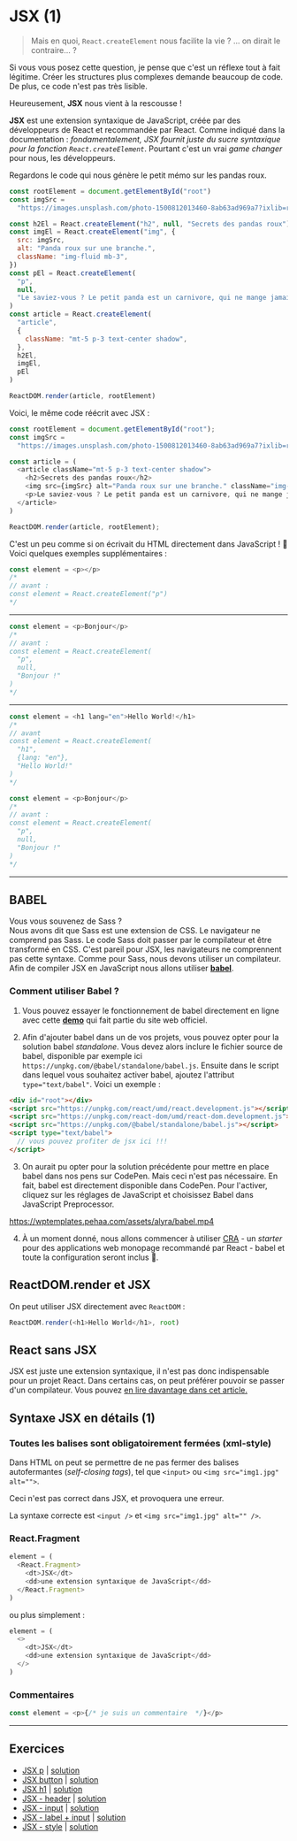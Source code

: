 # JSX (1)

> Mais en quoi, `React.createElement` nous facilite la vie ? ... on dirait le contraire... ?

Si vous vous posez cette question, je pense que c'est un réflexe tout à fait légitime. Créer les structures plus complexes demande beaucoup de code. De plus, ce code n'est pas très lisible.

Heureusement, **JSX** nous vient à la rescousse !

**JSX** est une extension syntaxique de JavaScript, créée par des développeurs de React et recommandée par React. Comme indiqué dans la documentation : _fondamentalement, JSX fournit juste du sucre syntaxique pour la fonction `React.createElement`_. Pourtant c'est un vrai _game changer_ pour nous, les développeurs.

Regardons le code qui nous génère le petit mémo sur les pandas roux.

```javascript
const rootElement = document.getElementById("root")
const imgSrc =
  "https://images.unsplash.com/photo-1500812013460-8ab63ad969a7?ixlib=rb-1.2.1&q=80&fm=jpg&crop=entropy&cs=tinysrgb&w=400&fit=max&ixid=eyJhcHBfaWQiOjE0NTg5fQ"

const h2El = React.createElement("h2", null, "Secrets des pandas roux")
const imgEl = React.createElement("img", {
  src: imgSrc,
  alt: "Panda roux sur une branche.",
  className: "img-fluid mb-3",
})
const pEl = React.createElement(
  "p",
  null,
  "Le saviez-vous ? Le petit panda est un carnivore, qui ne mange jamais de la viande."
)
const article = React.createElement(
  "article",
  {
    className: "mt-5 p-3 text-center shadow",
  },
  h2El,
  imgEl,
  pEl
)

ReactDOM.render(article, rootElement)
```

Voici, le même code réécrit avec JSX :

```javascript
const rootElement = document.getElementById("root");
const imgSrc =
  "https://images.unsplash.com/photo-1500812013460-8ab63ad969a7?ixlib=rb-1.2.1&q=80&fm=jpg&crop=entropy&cs=tinysrgb&w=400&fit=max&ixid=eyJhcHBfaWQiOjE0NTg5fQ";

const article = (
  <article className="mt-5 p-3 text-center shadow">
    <h2>Secrets des pandas roux</h2>
    <img src={imgSrc} alt="Panda roux sur une branche." className="img-fluid mb-3">
    <p>Le saviez-vous ? Le petit panda est un carnivore, qui ne mange jamais de la viande.</p>
  </article>
)

ReactDOM.render(article, rootElement);
```

C'est un peu comme si on écrivait du HTML directement dans JavaScript ! 🤩 Voici quelques exemples supplémentaires :

```javascript
const element = <p></p>
/*
// avant :
const element = React.createElement("p")
*/
```

---

```javascript
const element = <p>Bonjour</p>
/*
// avant :
const element = React.createElement(
  "p",
  null,
  "Bonjour !"
)
*/
```

---

```javascript
const element = <h1 lang="en">Hello World!</h1>
/*
// avant
const element = React.createElement(
  "h1",
  {lang: "en"},
  "Hello World!"
)
*/
```

```javascript
const element = <p>Bonjour</p>
/*
// avant :
const element = React.createElement(
  "p",
  null,
  "Bonjour !"
)
*/
```

---

## BABEL

Vous vous souvenez de Sass ?  
Nous avons dit que Sass est une extension de CSS. Le navigateur ne comprend pas Sass. Le code Sass doit passer par le compilateur et être transformé en CSS. C'est pareil pour JSX, les navigateurs ne comprennent pas cette syntaxe. Comme pour Sass, nous devons utiliser un compilateur. Afin de compiler JSX en JavaScript nous allons utiliser [**babel**](https://babeljs.io).

### Comment utiliser Babel ?

1. Vous pouvez essayer le fonctionnement de babel directement en ligne avec cette [**demo**](https://babeljs.io/en/repl#?browsers=&build=&builtIns=false&spec=false&loose=false&code_lz=MYewdgzgLgBApgGzgWzmWBeGAeAFgRgD4AJRBEGAdRACcEATbAegMKA&debug=false&forceAllTransforms=false&shippedProposals=false&circleciRepo=&evaluate=false&fileSize=false&timeTravel=false&sourceType=module&lineWrap=true&presets=react&prettier=false&targets=&version=7.7.4&externalPlugins=) qui fait partie du site web officiel.

2. Afin d'ajouter babel dans un de vos projets, vous pouvez opter pour la solution babel _standalone_. Vous devez alors inclure le fichier source de babel, disponible par exemple ici `https://unpkg.com/@babel/standalone/babel.js`. Ensuite dans le script dans lequel vous souhaitez activer babel, ajoutez l'attribut `type="text/babel"`. Voici un exemple :

```html
<div id="root"></div>
<script src="https://unpkg.com/react/umd/react.development.js"></script>
<script src="https://unpkg.com/react-dom/umd/react-dom.development.js"></script>
<script src="https://unpkg.com/@babel/standalone/babel.js"></script>
<script type="text/babel">
  // vous pouvez profiter de jsx ici !!!
</script>
```

3. On aurait pu opter pour la solution précédente pour mettre en place babel dans nos pens sur CodePen. Mais ceci n'est pas nécessaire. En fait, babel est directement disponible dans CodePen. Pour l'activer, cliquez sur les réglages de JavaScript et choisissez Babel dans JavaScript Preprocessor.

https://wptemplates.pehaa.com/assets/alyra/babel.mp4

4. À un moment donné, nous allons commencer à utiliser [CRA](https://fr.reactjs.org/docs/create-a-new-react-app.html) - un _starter_ pour des applications web monopage recommandé par React - babel et toute la configuration seront inclus 💫.

## ReactDOM.render et JSX

On peut utiliser JSX directement avec `ReactDOM` :

```javascript
ReactDOM.render(<h1>Hello World</h1>, root)
```

## React sans JSX

JSX est juste une extension syntaxique, il n'est pas donc indispensable pour un projet React. Dans certains cas, on peut préférer pouvoir se passer d'un compilateur. Vous pouvez [en lire davantage dans cet article.](https://fr.reactjs.org/docs/react-without-jsx.html)

## Syntaxe JSX en détails (1)

### Toutes les balises sont obligatoirement fermées (xml-style)

Dans HTML on peut se permettre de ne pas fermer des balises autofermantes (_self-closing tags_), tel que `<input>` ou `<img src="img1.jpg" alt="">`.

Ceci n'est pas correct dans JSX, et provoquera une erreur.

La syntaxe correcte est `<input />` et `<img src="img1.jpg" alt="" />`.

### React.Fragment

```javascript
element = (
  <React.Fragment>
    <dt>JSX</dt>
    <dd>une extension syntaxique de JavaScript</dd>
  </React.Fragment>
)
```

ou plus simplement :

```javascript
element = (
  <>
    <dt>JSX</dt>
    <dd>une extension syntaxique de JavaScript</dd>
  </>
)
```

### Commentaires

```javascript
const element = <p>{/* je suis un commentaire  */}</p>
```

---

## Exercices

- [JSX p](https://codepen.io/alyra/pen/OJNbKMo) | [solution](https://codepen.io/alyra/pen/29e2be325c73498465349b7eb816d4b1)
- [JSX button](https://codepen.io/alyra/pen/MWybNyY) | [solution](https://codepen.io/alyra/pen/24c0e41e939ac4cc1773c654711bf2cd)
- [JSX h1](https://codepen.io/alyra/pen/wvGoVGR) | [solution](https://codepen.io/alyra/pen/aa7b96a373353287f147da0cf3937fb9?editors=1010)
- [JSX - header](https://codepen.io/alyra/pen/eYZdoWg) | [solution](https://codepen.io/alyra/pen/50bee6a7d1c810dfccba46d5e4dee82b)
- [JSX - input](https://codepen.io/alyra/pen/MWyoLrY) | [solution](https://codepen.io/alyra/pen/cf85be5c0ae3a664db66486387b908c5)
- [JSX - label + input](https://codepen.io/alyra/pen/GRZEzyG) | [solution](https://codepen.io/alyra/pen/3b5c8b252ef90a019d3db1c8990b6677)
- [JSX - style](https://codepen.io/alyra/pen/vYGJrLx) | [solution](https://codepen.io/alyra/pen/5882c4df35ceb675f3e246b2829bff4a)
